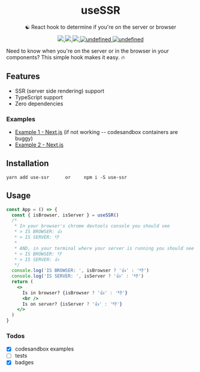 <h1 align="center">useSSR</h1>
<p align="center">☯️ React hook to determine if you're on the server or browser</p>
<p align="center">
    <a href="https://github.com/alex-cory/use-ssr/pulls">
      <img src="https://camo.githubusercontent.com/d4e0f63e9613ee474a7dfdc23c240b9795712c96/68747470733a2f2f696d672e736869656c64732e696f2f62616467652f5052732d77656c636f6d652d627269676874677265656e2e737667" />
    </a>
    <a href="https://www.npmjs.com/package/use-ssr">
      <img src="https://img.shields.io/npm/dm/use-ssr.svg" />
    </a>
    <a href="https://lgtm.com/projects/g/alex-cory/use-ssr/context:javascript">
      <img src="https://img.shields.io/lgtm/grade/javascript/g/alex-cory/use-ssr.svg?logo=lgtm&logoWidth=18"/>
    </a>
    <a href="https://bundlephobia.com/result?p=use-ssr">
      <img alt="undefined" src="https://img.shields.io/bundlephobia/minzip/use-ssr.svg">
    </a>
    <a href="https://github.com/alex-cory/use-ssr/blob/master/license.md">
      <img alt="undefined" src="https://img.shields.io/github/license/alex-cory/use-ssr.svg">
    </a>
</p>

Need to know when you're on the server or in the browser in your components? This simple hook makes it easy. 🔥

Features
--------
- SSR (server side rendering) support
- TypeScript support
- Zero dependencies

### Examples
- <a target="_blank" rel="noopener noreferrer" href='https://codesandbox.io/s/usessr-in-nextjs-actual-epb25'>Example 1 - Next.js</a> (if not working -- codesandbox containers are buggy)
- <a target="_blank" rel="noopener noreferrer" href='https://codesandbox.io/s/usessr-in-nextjs-4gy7v'>Example 2 - Next.js</a>

Installation
------------

```shell
yarn add use-ssr      or     npm i -S use-ssr
```

Usage
-----

```jsx
const App = () => {
  const { isBrowser, isServer } = useSSR()
  /*
   * In your browser's chrome devtools console you should see
   * > IS BROWSER: 👍
   * > IS SERVER: 👎
   *
   * AND, in your terminal where your server is running you should see
   * > IS BROWSER: 👎
   * > IS SERVER: 👍
   */
  console.log('IS BROWSER: ', isBrowser ? '👍' : '👎')
  console.log('IS SERVER: ', isServer ? '👍' : '👎')
  return (
    <>
      Is in browser? {isBrowser ? '👍' : '👎'}
      <br />
      Is on server? {isServer ? '👍' : '👎'}
    </>
  )
}
```

### Todos
- [X] codesandbox examples
- [ ] tests
- [X] badges
